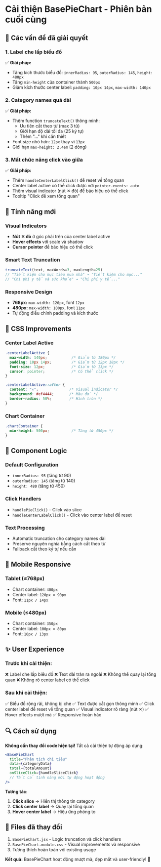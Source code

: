 # Cải thiện BasePieChart - Phiên bản cuối cùng

## 🎯 Các vấn đề đã giải quyết

### 1. **Label che lấp biểu đồ**
✅ **Giải pháp:**
- Tăng kích thước biểu đồ: `innerRadius: 95`, `outerRadius: 145`, `height: 480px`
- Tăng `min-height` của container thành `500px`
- Giảm kích thước center label: `padding: 10px 14px`, `max-width: 140px`

### 2. **Category names quá dài**
✅ **Giải pháp:**
- Thêm function `truncateText()` thông minh:
  - Ưu tiên cắt theo từ (max 3 từ)
  - Giới hạn độ dài tối đa (25 ký tự)
  - Thêm "..." khi cần thiết
- Font size nhỏ hơn: `12px` thay vì `13px`
- Giới hạn `max-height: 2.4em` (2 dòng)

### 3. **Mất chức năng click vào giữa**
✅ **Giải pháp:**
- Thêm `handleCenterLabelClick()` để reset về tổng quan
- Center label active có thể click được với `pointer-events: auto`
- Thêm visual indicator (nút ✕ đỏ) để báo hiệu có thể click
- Tooltip "Click để xem tổng quan"

## 🚀 Tính năng mới

### **Visual Indicators**
- **Nút ✕ đỏ** ở góc phải trên của center label active
- **Hover effects** với scale và shadow
- **Cursor pointer** để báo hiệu có thể click

### **Smart Text Truncation**
```javascript
truncateText(text, maxWords=3, maxLength=25)
// "Tiết kiệm cho mục tiêu mua nhà" → "Tiết kiệm cho mục..."
// "Chi phí y tế và sức khỏe" → "Chi phí y tế..."
```

### **Responsive Design**
- **768px:** `max-width: 120px`, font `12px`
- **480px:** `max-width: 100px`, font `11px`
- Tự động điều chỉnh padding và kích thước

## 🎨 CSS Improvements

### **Center Label Active**
```css
.centerLabelActive {
  max-width: 140px;           /* Giảm từ 180px */
  padding: 10px 14px;         /* Giảm từ 12px 18px */
  font-size: 12px;            /* Giảm từ 13px */
  cursor: pointer;            /* Có thể click */
}

.centerLabelActive::after {
  content: "✕";              /* Visual indicator */
  background: #ef4444;       /* Màu đỏ */
  border-radius: 50%;        /* Hình tròn */
}
```

### **Chart Container**
```css
.chartContainer {
  min-height: 500px;          /* Tăng từ 450px */
}
```

## 🔧 Component Logic

### **Default Configuration**
- `innerRadius: 95` (tăng từ 90)
- `outerRadius: 145` (tăng từ 140)  
- `height: 480` (tăng từ 450)

### **Click Handlers**
- `handlePieClick()` - Click vào slice
- `handleCenterLabelClick()` - Click vào center label để reset

### **Text Processing**
- Automatic truncation cho category names dài
- Preserve nguyên nghĩa bằng cách cắt theo từ
- Fallback cắt theo ký tự nếu cần

## 📱 Mobile Responsive

### **Tablet (≤768px)**
- Chart container: `400px`
- Center label: `120px × 90px`
- Font: `11px / 14px`

### **Mobile (≤480px)**  
- Chart container: `350px`
- Center label: `100px × 80px`
- Font: `10px / 13px`

## ✨ User Experience

### **Trước khi cải thiện:**
❌ Label che lấp biểu đồ
❌ Text dài tràn ra ngoài
❌ Không thể quay lại tổng quan
❌ Không rõ center label có thể click

### **Sau khi cải thiện:**
✅ Biểu đồ rộng rãi, không bị che
✅ Text được cắt gọn thông minh
✅ Click center label để reset về tổng quan
✅ Visual indicator rõ ràng (nút ✕)
✅ Hover effects mượt mà
✅ Responsive hoàn hảo

## 🔍 Cách sử dụng

**Không cần thay đổi code hiện tại!** Tất cả cải thiện tự động áp dụng:

```jsx
<BasePieChart
  title="Phân tích chi tiêu"
  data={categoryData}
  total={totalAmount}
  onSliceClick={handleSliceClick}
  // Tất cả tính năng mới tự động hoạt động
/>
```

**Tương tác:**
1. **Click slice** → Hiển thị thông tin category
2. **Click center label** → Quay lại tổng quan  
3. **Hover center label** → Hiệu ứng phóng to

## 📁 Files đã thay đổi

1. `BasePieChart.jsx` - Logic truncation và click handlers
2. `BasePieChart.module.css` - Visual improvements và responsive
3. Tương thích hoàn toàn với existing usage

**Kết quả:** BasePieChart hoạt động mượt mà, đẹp mắt và user-friendly! 🎉
